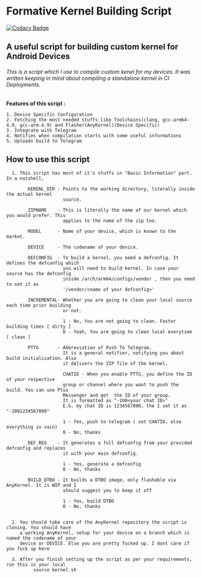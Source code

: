 # Formative Kernel Building Script
[![Codacy Badge](https://api.codacy.com/project/badge/Grade/916a254720864c96ba0a4131c128f30c)](https://app.codacy.com/app/Panchajanya1999/myscripts?utm_source=github.com&utm_medium=referral&utm_content=Panchajanya1999/myscripts&utm_campaign=Badge_Grade_Settings)
## A useful script for building custom kernel for Android Devices
###### This is a script which I use to compile custom kenel for my devices. It was written keeping in mind about compiling a standalone kernel in CI Deployments. 

**Features of this script :**
  ~~~
  1. Device Specific Configuration
  2. Fetching the most needed stuffs like Toolchains(clang, gcc-arm64-4.9, gcc-arm-4.9) and Flasher(AnyKernel)(Device Specific)
  3. Integrate with Telegram
  4. Notifies when compilation starts with some useful informations
  5. Uploads build to Telegram
  ~~~
## How to use this script

```
  1. This script has most of it's stuffs in "Basic Information" part. In a nutshell, 

        KERENL_DIR - Points to the working directory, literally inside the actual kernel 
                     source.

        ZIPNAME    - This is literally the name of our kernel which you would prefer. This
                     applies to the name of the zip too.

        MODEL      - Name of your device, which is known to the market.

        DEVICE     - The codename of your device. 

        DEFCONFIG  - To build a kernel, you need a defconfig. It defines the defconfig which
                     you will need to build kernel. In case your source has the defconfig 
                     inside /arch/arm64/configs/vendor , then you need to set it as
                     '/vendor/<name of your defconfig>'

        INCREMENTAL- Whether you are going to clean your local source each time prior building
                     or not.

                     1 - No, You are not going to clean. Faster building times [ dirty ]
                     0 - Yeah, You are going to clean local everytime [ clean ]

        PTTG       - Abbreviation of Push To Telegram.
                     It is a general notifier, notifying you about build initialisation. Also
                     it delivers the ZIP file of the kernel.

                     CHATID - When you enable PTTG, you define the ID of your respective
                     group or channel where you want to push the build. You can use Plus
                     Messenger and get  the ID of your group.
                     It is formatted as "-100<your chat ID>"
                     E.G. my chat ID is 1234567890, the I set it as "-1001234567890"

                     1 - Yes, push to telegram ( set CHATID, else everything in vain)
                     0 - No, thanks

        DEF_REG    - It generates a full defconfig from your provided defconfig and replaces
                     it with your main defconfig.

                     1 - Yes, generate a defconfig
                     0 - No, thanks

        BUILD_DTBO - It builds a DTBO image, only flashable via AnyKernel. It is WIP and I 
                     should suggest you to keep it off

                     1 - Yes, build DTBO
                     0 - No, thanks

          
  2. You should take care of the AnyKernel repository the script is cloning. You should have
     a working AnyKernel, setup for your device on a branch which is named the codename of your 
     device or DEVICE. Else you are pretty fucked up. I dont care if you fuck up here

  3. After you finish setting up the script as per your requirements, run this in your local
          source kernel.sh
          
```

